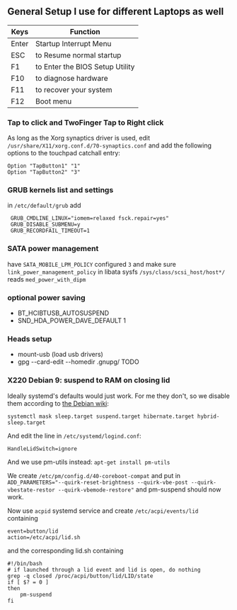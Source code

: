 ## General Setup I use for different Laptops as well

| Keys | Function |
| --- | --- |
| Enter | Startup Interrupt Menu |
| ESC | to Resume normal startup |
| F1 | to Enter the BIOS Setup Utility |
| F10 | to diagnose hardware |
| F11 | to recover your system |
| F12 | Boot menu |

### Tap to click and TwoFinger Tap to Right click
As long as the Xorg synaptics driver is used, edit
`/usr/share/X11/xorg.conf.d/70-synaptics.conf` and add the following options to
the touchpad catchall entry:

    Option "TapButton1" "1"
    Option "TapButton2" "3"


### GRUB kernels list and settings
in `/etc/default/grub` add

     GRUB_CMDLINE_LINUX="iomem=relaxed fsck.repair=yes"
     GRUB_DISABLE_SUBMENU=y
     GRUB_RECORDFAIL_TIMEOUT=1


### SATA power management
have `SATA_MOBILE_LPM_POLICY` configured `3` and make sure
`link_power_management_policy` in libata sysfs `/sys/class/scsi_host/host*/`
reads `med_power_with_dipm`

### optional power saving
* BT_HCIBTUSB_AUTOSUSPEND
* SND_HDA_POWER_DAVE_DEFAULT 1


### Heads setup
* mount-usb (load usb drivers)
* gpg --card-edit --homedir .gnupg/
TODO

### X220 Debian 9: suspend to RAM on closing lid
Ideally systemd's defaults would just work. For me they don't, so we disable them
according to [the Debian wiki](https://wiki.debian.org/Suspend):

    systemctl mask sleep.target suspend.target hibernate.target hybrid-sleep.target

And edit the line in `/etc/systemd/logind.conf`:

    HandleLidSwitch=ignore

And we use pm-utils instead: `apt-get install pm-utils`

We create `/etc/pm/config.d/40-coreboot-compat` and put in
`ADD_PARAMETERS="--quirk-reset-brightness --quirk-vbe-post --quirk-vbestate-restor --quirk-vbemode-restore"`
and pm-suspend should now work.

Now use `acpid` systemd service and create `/etc/acpi/events/lid` containing

    event=button/lid
    action=/etc/acpi/lid.sh

and the corresponding lid.sh containing

    #!/bin/bash
    # if launched through a lid event and lid is open, do nothing
    grep -q closed /proc/acpi/button/lid/LID/state
    if [ $? = 0 ]
    then
    	pm-suspend
    fi

